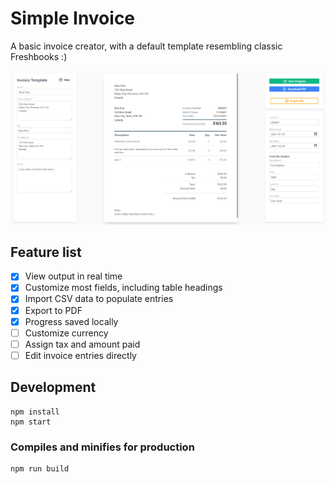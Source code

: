 # Simple Invoice
A basic invoice creator, with a default template resembling classic Freshbooks :)

![Simple Invoice screenshot](images/home_page.png)

## Feature list
- [X] View output in real time
- [X] Customize most fields, including table headings
- [X] Import CSV data to populate entries
- [X] Export to PDF
- [X] Progress saved locally
- [ ] Customize currency
- [ ] Assign tax and amount paid 
- [ ] Edit invoice entries directly
## Development
```
npm install
npm start
```

### Compiles and minifies for production
```
npm run build
```
